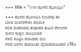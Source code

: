 +++
title = "೦೧೫ ಝಳವ ಝೋಮ್ಪಿಸಿ"

+++
ಝಳವ ಝೋಂಪಿಸಿ ಬೀಸಿದವು ತಂ   
ಬೆಲರ ಬೀಸಣಿಗೆಗಳು ಪರಿಮಳ  
ಕಲಿತ ಮಕರಂದದ ತುಷಾರದ ತುಹಿನ ರೇಣುಗಳ   
ಸುಳಿವ ಸುತ್ತಣ ಸಾಲಭಂಜಿಕೆ  
ಗಳಲಿ ಸೂತ್ರಿಸಿ ರಚಿಸಿದರು ಮಂ  
ಗಳದ ರಿಂಗಣ ಝಾಡಿಸಿತು ವೈವಾಹಮಂಟಪವ     ॥15॥